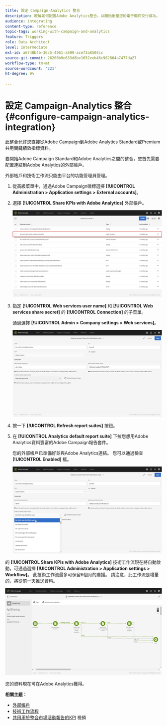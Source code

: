 ```yaml
---
title: 設定 Campaign-Analytics 整合
description: 瞭解如何配置Adobe Analytics整合，以開始衡量您的電子郵件交付成功。
audience: integrating
content-type: reference
topic-tags: working-with-campaign-and-analytics
feature: Triggers
role: Data Architect
level: Intermediate
exl-id: a6748b4b-36c5-4961-a599-ace73a8504cc
source-git-commit: 26260b9e633d8be1652eeb46c982864a7477da27
workflow-type: tm+mt
source-wordcount: '221'
ht-degree: 9%

---
```


# 設定 Campaign-Analytics 整合{#configure-campaign-analytics-integration}

此整合允許您直接從Adobe Campaign到Adobe Analytics Standard或Premium共用關鍵績效指標資料。

要開始Adobe Campaign Standard和Adobe Analytics之間的整合，您首先需要配置連結到Adobe Analytics的外部帳戶。

外部帳戶和技術工作流只能由平台的功能管理員管理。

1. 從高級菜單中，通過Adobe Campaign徽標選擇 **[!UICONTROL Administration > Application settings > External accounts]**。
1. 選擇 **[!UICONTROL Share KPIs with Adobe Analytics]** 外部帳戶。

   ![](assets/analytics_2.png)

1. 指定 **[!UICONTROL Web services user name]** 和 **[!UICONTROL Web services share secret]** 的 **[!UICONTROL Connection]** 的子菜單。

   通過選擇 **[!UICONTROL Admin > Company settings > Web services]**。

   ![](assets/analytics_1.png)

1. 按一下 **[!UICONTROL Refresh report suites]** 按鈕。
1. 在 **[!UICONTROL Analytics default report suite]** 下拉您想用Adobe Analytics資料豐富的Adobe Campaign報告套件。

   您的外部帳戶已準備好並與Adobe Analytics連結。 您可以通過檢查 **[!UICONTROL Enabled]** 框。

   ![](assets/analytics.png)

的 **[!UICONTROL Share KPIs with Adobe Analytics]** 技術工作流現在將自動啟動，可通過選擇 **[!UICONTROL Administration > Application settings > Workflow]**。 此技術工作流最多可保留6個月的廣播。 請注意，此工作流是增量的，將從前一天推送資料。

![](assets/analytics_3.png)

您的資料現在可在Adobe Analytics獲得。

**相關主題：**

* [外部帳戶](../../administration/using/external-accounts.md)
* [技術工作流程](../../administration/using/technical-workflows.md)
* [共用用於整合市場活動報告的KPI](https://helpx.adobe.com/tw/marketing-cloud/how-to/email-marketing.html) 視頻
